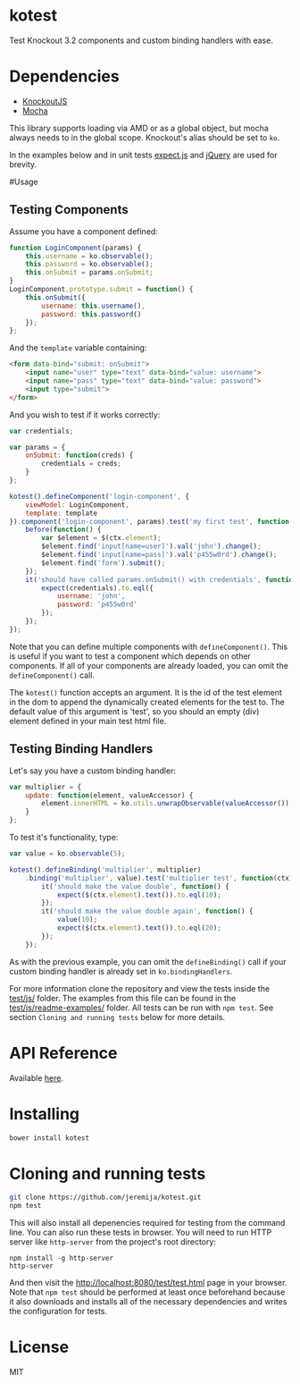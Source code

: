 # kotest

Test Knockout 3.2 components and custom binding handlers with ease.

# Dependencies

- [KnockoutJS](http://knockoutjs.com)
- [Mocha](http://mochajs.org)

This library supports loading via AMD or as a global object, but mocha always
needs to in the global scope. Knockout's alias should be set to `ko`.

In the examples below and in unit tests [expect.js](https://github.com/LearnBoost/expect.js/) and [jQuery](http://jquery.com) are used for brevity.

#Usage

## Testing Components

Assume you have a component defined:

```javascript
function LoginComponent(params) {
    this.username = ko.observable();
    this.password = ko.observable();
    this.onSubmit = params.onSubmit;
}
LoginComponent.prototype.submit = function() {
    this.onSubmit({
        username: this.username(),
        password: this.password()
    });
};
```
And the `template` variable containing:
```html
<form data-bind="submit: onSubmit">
    <input name="user" type="text" data-bind="value: username">
    <input name="pass" type="text" data-bind="value: password">
    <input type="submit">
</form>
```

And you wish to test if it works correctly:
```javascript
var credentials;

var params = {
    onSubmit: function(creds) {
        credentials = creds;
    }
};

kotest().defineComponent('login-component', {
    viewModel: LoginComponent,
    template: template
}).component('login-component', params).test('my first test', function(ctx) {
    before(function() {
        var $element = $(ctx.element);
        $element.find('input[name=user]').val('john').change();
        $element.find('input[name=pass]').val('p455w0rd').change();
        $element.find('form').submit();
    });
    it('should have called params.onSubmit() with credentials', function() {
        expect(credentials).to.eql({
            username: 'john',
            password: 'p455w0rd'
        });
    });
});
```
Note that you can define multiple components with `defineComponent()`. This is
useful if you want to test a component which depends on other components. If
all of your components are already loaded, you can omit the `defineComponent()`
call.

The `kotest()` function accepts an argument. It is the id of the test element
in the dom to append the dynamically created elements for the test to. The
default value of this argument is 'test', so you should an empty (div) element
defined in your main test html file.

## Testing Binding Handlers
Let's say you have a custom binding handler:
```javascript
var multiplier = {
    update: function(element, valueAccessor) {
        element.innerHTML = ko.utils.unwrapObservable(valueAccessor()) * 2;
    }
};
```
To test it's functionality, type:
```javascript
var value = ko.observable(5);

kotest().defineBinding('multiplier', multiplier)
    .binding('multiplier', value).test('multiplier test', function(ctx) {
        it('should make the value double', function() {
            expect($(ctx.element).text()).to.eql(10);
        });
        it('should make the value double again', function() {
            value(10);
            expect($(ctx.element).text()).to.eql(20);
        });
    });
```
As with the previous example, you can omit the `defineBinding()` call if your
custom binding handler is already set in `ko.bindingHandlers`.

For more information clone the repository and view the tests inside the
[test/js/](test/js) folder. The examples from this file can be found in the
[test/js/readme-examples/](test/js/readme-examples) folder. All tests can be run with `npm test`. See
section `Cloning and running tests` below for more details.

# API Reference
Available [here](API.md).

# Installing

```bash
bower install kotest
```

# Cloning and running tests

```bash
git clone https://github.com/jeremija/kotest.git
npm test
```

This will also install all depenencies required for testing from the command line. You can also run these tests in browser. You will need to run HTTP server like `http-server` from the project's root directory:

```
npm install -g http-server
http-server
```

And then visit the [http://localhost:8080/test/test.html](http://localhost:8080/test/test.html) page in your browser. Note that `npm test` should be performed at least once beforehand because it also downloads and installs all of the necessary dependencies and writes the configuration for tests.

# License

MIT

